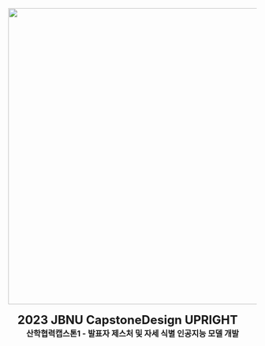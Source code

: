 <div align="center">
  <img src="https://github.com/yujeong000/23_CapstoneDesign_UPRIGHT/blob/main/Resource/logo.png" width="600"/>
  <div>&nbsp;</div>
  
  <div align="center">
    <b><font size="5">2023 JBNU CapstoneDesign UPRIGHT</font></b>
    &nbsp;&nbsp;&nbsp;&nbsp;
  </div>
</div>

<div align="center">
    <b><font size="3">산학협력캡스톤1 - 발표자 제스처 및 자세 식별 인공지능 모델 개발</font></b>
</div>
